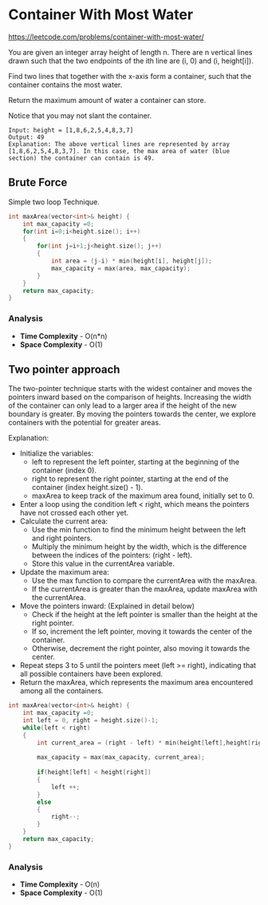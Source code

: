 # Container With Most Water

https://leetcode.com/problems/container-with-most-water/

You are given an integer array height of length n. There are n vertical lines drawn such that the two endpoints of the ith line are (i, 0) and (i, height[i]).

Find two lines that together with the x-axis form a container, such that the container contains the most water.

Return the maximum amount of water a container can store.

Notice that you may not slant the container.

```
Input: height = [1,8,6,2,5,4,8,3,7]
Output: 49
Explanation: The above vertical lines are represented by array [1,8,6,2,5,4,8,3,7]. In this case, the max area of water (blue section) the container can contain is 49.
```

## Brute Force

Simple two loop Technique.

```cpp
int maxArea(vector<int>& height) {
    int max_capacity =0;
    for(int i=0;i<height.size(); i++)
    {
        for(int j=i+1;j<height.size(); j++)
        {
            int area = (j-i) * min(height[i], height[j]);
            max_capacity = max(area, max_capacity);
        }
    }
    return max_capacity;
}
```

### Analysis
- **Time Complexity** - O(n*n)
- **Space Complexity** - O(1)

## Two pointer approach
The two-pointer technique starts with the widest container and moves the pointers inward based on the comparison of heights.
Increasing the width of the container can only lead to a larger area if the height of the new boundary is greater. By moving the pointers towards the center, we explore containers with the potential for greater areas.

Explanation:
- Initialize the variables:
    - left to represent the left pointer, starting at the beginning of the container (index 0).
    - right to represent the right pointer, starting at the end of the container (index height.size() - 1).
    - maxArea to keep track of the maximum area found, initially set to 0.
- Enter a loop using the condition left < right, which means the pointers have not crossed each other yet.
- Calculate the current area:
    - Use the min function to find the minimum height between the left and right pointers.
    - Multiply the minimum height by the width, which is the difference between the indices of the pointers: (right - left).
    - Store this value in the currentArea variable.
- Update the maximum area:
    - Use the max function to compare the currentArea with the maxArea.
    - If the currentArea is greater than the maxArea, update maxArea with the currentArea.
- Move the pointers inward: (Explained in detail below)
    - Check if the height at the left pointer is smaller than the height at the right pointer.
    - If so, increment the left pointer, moving it towards the center of the container.
    - Otherwise, decrement the right pointer, also moving it towards the center.
- Repeat steps 3 to 5 until the pointers meet (left >= right), indicating that all possible containers have been explored.
- Return the maxArea, which represents the maximum area encountered among all the containers.

```cpp
int maxArea(vector<int>& height) {
    int max_capacity =0;
    int left = 0, right = height.size()-1;
    while(left < right)
    {
        int current_area = (right - left) * min(height[left],height[right]);
        
        max_capacity = max(max_capacity, current_area);
        
        if(height[left] < height[right])
        {
            left ++;
        }
        else
        {
            right--;
        }
    }
    return max_capacity;
}
```

### Analysis
- **Time Complexity** - O(n)
- **Space Complexity** - O(1)